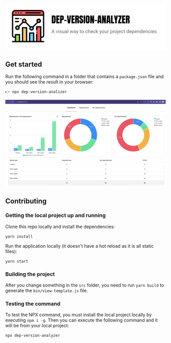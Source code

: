 <p align="center">
  <img src="assets/logo.png">
</p>

## Get started

Run the following command in a folder that contains a `package.json` file and you should see the result in your browser:

```
👉 npx dep-version-analizer
```

<img src="assets/application.png">

## Contributing

### Getting the local project up and running

Clone this repo locally and install the dependencies:

```
yarn install
```

Run the application locally (it doesn't have a hot reload as it is all static files):

```
yarn start
```

### Building the project

After you change something in the `src` folder, you need to run `yarn build` to generate the `bin/view-template.js` file.

### Testing the command

To test the NPX command, you must install the local project locally by executing `npm i -g`. Then you can execute the following command and it will be from your local project:

```
npx dep-version-analyzer
```
